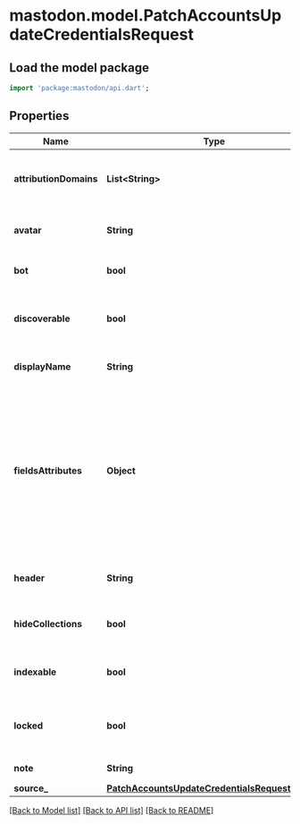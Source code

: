 # mastodon.model.PatchAccountsUpdateCredentialsRequest

## Load the model package
```dart
import 'package:mastodon/api.dart';
```

## Properties
Name | Type | Description | Notes
------------ | ------------- | ------------- | -------------
**attributionDomains** | **List&lt;String&gt;** | Domains of websites allowed to credit the account. | [optional] 
**avatar** | **String** | Avatar image encoded using `multipart/form-data` | [optional] 
**bot** | **bool** | Whether the account has a bot flag. | [optional] 
**discoverable** | **bool** | Whether the account should be shown in the profile directory. | [optional] 
**displayName** | **String** | The display name to use for the profile. | [optional] 
**fieldsAttributes** | **Object** | The profile fields to be set. Inside this hash, the key is an integer cast to a string (although the exact integer does not matter), and the value is another hash including `name` and `value`. By default, max 4 fields. | [optional] 
**header** | **String** | Header image encoded using `multipart/form-data` | [optional] 
**hideCollections** | **bool** | Whether to hide followers and followed accounts. | [optional] 
**indexable** | **bool** | Whether public posts should be searchable to anyone. | [optional] 
**locked** | **bool** | Whether manual approval of follow requests is required. | [optional] 
**note** | **String** | The account bio. | [optional] 
**source_** | [**PatchAccountsUpdateCredentialsRequestSource**](PatchAccountsUpdateCredentialsRequestSource.md) |  | [optional] 

[[Back to Model list]](../README.md#documentation-for-models) [[Back to API list]](../README.md#documentation-for-api-endpoints) [[Back to README]](../README.md)


